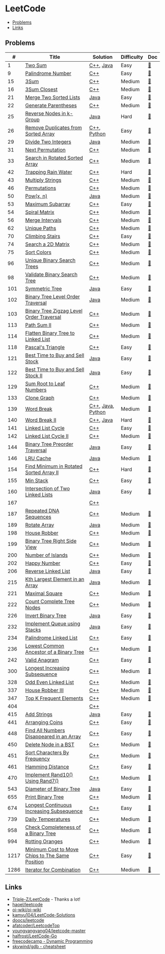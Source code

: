 # LeetCode

- [Problems](#problems)
- [Links](#links)

## Problems

| #   | Title | Solution | Difficulty | Doc |
| --- | ----- | -------- | ---------- | --- |
| 1 | [Two Sum](https://leetcode.com/problems/two-sum/) | [C++](code/cpp/1.cpp), [Java](code/java/1.java) | Easy | [📃](docs/1.%20Two%20Sum.md) |
| 9 | [Palindrome Number](https://leetcode.com/problems/palindrome-number/) | [C++](code/cpp/9.cpp) | Easy | [📃](docs/9.%20Palindrome%20Number.md) |
| 15 | [3Sum](https://leetcode.com/problems/3sum/) | [C++](code/cpp/15.cpp) | Medium | [📃](docs/15.%203Sum.md) |
| 16 | [3Sum Closest](https://leetcode.com/problems/3sum-closest/) | [C++](code/cpp/16.cpp) | Medium | [📃](docs/16.%203Sum%20Closest.md) |
| 21 | [Merge Two Sorted Lists](https://leetcode.com/problems/merge-two-sorted-lists/) | [Java](code/java/21.java) | Easy | [📃](docs/21.%20Merge%20Two%20Sorted%20Lists.md) |
| 22 | [Generate Parentheses](https://leetcode.com/problems/generate-parentheses/) | [C++](code/cpp/22.cpp) | Medium | [📃](docs/22.%20Generate%20Parentheses.md) |
| 25 | [Reverse Nodes in k-Group](https://leetcode.com/problems/reverse-nodes-in-k-group/) | [Java](code/java/25.java) | Hard | [📃](docs/25.%20Reverse%20Nodes%20in%20k-Group.md) |
| 26 | [Remove Duplicates from Sorted Array](https://leetcode.com/problems/remove-duplicates-from-sorted-array/) | [C++](code/cpp/26.cpp), [Python](code/py3/26.py) | Easy | [📃](docs/26.%20Remove%20Duplicates%20from%20Sorted%20Array.md) |
| 29 | [Divide Two Integers](https://leetcode.com/problems/divide-two-integers/) | [Java](code/java/29.java) | Medium | [📃](docs/29.%20Divide%20Two%20Integers.md) |
| 31 | [Next Permutation](https://leetcode.com/problems/next-permutation/) | [C++](code/cpp/31.cpp) | Medium | [📃](docs/31.%20Next%20Permutation.md) |
| 33 | [Search in Rotated Sorted Array](https://leetcode.com/problems/search-in-rotated-sorted-array/) | [C++](code/cpp/33.cpp) | Medium | [📃](docs/33.%20Search%20in%20Rotated%20Sorted%20Array.md) |
| 42 | [Trapping Rain Water](https://leetcode.com/problems/trapping-rain-water/) | [C++](code/cpp/42.cpp) | Hard | [📃](docs/42.%20Trapping%20Rain%20Water.md) |
| 43 | [Multiply Strings](https://leetcode.com/problems/multiply-strings/) | [C++](code/cpp/43.cpp) | Medium | [📃](docs/43.%20Multiply%20Strings.md) |
| 46 | [Permutations](https://leetcode.com/problems/permutations/) | [C++](code/cpp/46.cpp) | Medium | [📃](docs/46.%20Permutations.md) |
| 50 | [Pow(x, n)](https://leetcode.com/problems/powx-n/) | [Java](code/java/50.java) | Medium | [📃](docs/50.%20Pow%28x%2C%20n%29.md) |
| 53 | [Maximum Subarray](https://leetcode.com/problems/maximum-subarray/) | [C++](code/cpp/53.cpp) | Easy | [📃](docs/53.%20Maximum%20Subarray.md) |
| 54 | [Spiral Matrix](https://leetcode.com/problems/spiral-matrix/) | [C++](code/cpp/54.cpp) | Medium | [📃](docs/54.%20Spiral%20Matrix.md) |
| 56 | [Merge Intervals](https://leetcode.com/problems/merge-intervals/) | [C++](code/cpp/56.cpp) | Medium | [📃](docs/56.%20Merge%20Intervals.md) |
| 62 | [Unique Paths](https://leetcode.com/problems/unique-paths/) | [C++](code/cpp/62.cpp) | Medium | [📃](docs/62.%20Unique%20Paths.md) |
| 70 | [Climbing Stairs](https://leetcode.com/problems/climbing-stairs/) | [C++](code/cpp/70.cpp) | Easy | [📃](docs/70.%20Climbing%20Stairs.md) |
| 74 | [Search a 2D Matrix](https://leetcode.com/problems/search-a-2d-matrix/) | [C++](code/cpp/74.cpp) | Medium | [📃](docs/74.%20Search%20a%202D%20Matrix.md) |
| 75 | [Sort Colors](https://leetcode.com/problems/sort-colors/) | [C++](code/cpp/75.cpp) | Medium | [📃](docs/75.%20Sort%20Colors.md) |
| 96 | [Unique Binary Search Trees](https://leetcode.com/problems/unique-binary-search-trees/) | [C++](code/cpp/96.cpp) | Medium | [📃](docs/96.%20Unique%20Binary%20Search%20Trees.md) |
| 98 | [Validate Binary Search Tree](https://leetcode.com/problems/validate-binary-search-tree/) | [C++](code/cpp/98.cpp) | Medium | [📃](docs/98.%20Validate%20Binary%20Search%20Tree.md) |
| 101 | [Symmetric Tree](https://leetcode.com/problems/symmetric-tree/) | [Java](code/java/101.java) | Easy | [📃](docs/101.%20Symmetric%20Tree.md) |
| 102 | [Binary Tree Level Order Traversal](https://leetcode.com/problems/binary-tree-level-order-traversal/) | [Java](code/java/102.java) | Medium | [📃](docs/102.%20Binary%20Tree%20Level%20Order%20Traversal.md) |
| 103 | [Binary Tree Zigzag Level Order Traversal](https://leetcode.com/problems/binary-tree-zigzag-level-order-traversal/) | [C++](code/cpp/103.cpp) | Medium | [📃](docs/103.%20Binary%20Tree%20Zigzag%20Level%20Order%20Traversal.md) |
| 113 | [Path Sum II](https://leetcode.com/problems/path-sum-ii/) | [C++](code/cpp/113.cpp) | Medium | [📃](docs/113.%20Path%20Sum%20II.md) |
| 114 | [Flatten Binary Tree to Linked List](https://leetcode.com/problems/flatten-binary-tree-to-linked-list/) | [C++](code/cpp/114.cpp) | Medium | [📃](docs/114.%20Flatten%20Binary%20Tree%20to%20Linked%20List.md) |
| 118 | [Pascal's Triangle](https://leetcode.com/problems/pascals-triangle/) | [C++](code/cpp/118.cpp) | Easy | [📃](docs/118.%20Pascal%27s%20Triangle.md) |
| 121 | [Best Time to Buy and Sell Stock](https://leetcode.com/problems/best-time-to-buy-and-sell-stock/) | [Java](code/java/121.java) | Easy | [📃](docs/121.%20Best%20Time%20to%20Buy%20and%20Sell%20Stock.md) |
| 122 | [Best Time to Buy and Sell Stock II](https://leetcode.com/problems/best-time-to-buy-and-sell-stock-ii/) | [Java](code/java/122.java) | Easy | [📃](docs/122.%20Best%20Time%20to%20Buy%20and%20Sell%20Stock%20II.md) |
| 129 | [Sum Root to Leaf Numbers](https://leetcode.com/problems/sum-root-to-leaf-numbers/) | [C++](code/cpp/129.cpp) | Medium | [📃](docs/129.%20Sum%20Root%20to%20Leaf%20Numbers.md) |
| 133 | [Clone Graph](https://leetcode.com/problems/clone-graph/) | [C++](code/cpp/133.cpp) | Medium | [📃](docs/133.%20Clone%20Graph.md) |
| 139 | [Word Break](https://leetcode.com/problems/word-break/) | [C++](code/cpp/139.cpp), [Java](code/java/139.java), [Python](code/py3/139.py) | Medium | [📃](docs/139.%20Word%20Break.md) |
| 140 | [Word Break II](https://leetcode.com/problems/word-break-ii/) | [C++](code/cpp/140.cpp), [Java](code/java/140.java) | Hard | [📃](docs/140.%20Word%20Break%20II.md) |
| 141 | [Linked List Cycle](https://leetcode.com/problems/linked-list-cycle/) | [C++](code/cpp/141.cpp) | Easy | [📃](docs/141.%20Linked%20List%20Cycle.md) |
| 142 | [Linked List Cycle II](https://leetcode.com/problems/linked-list-cycle-ii/) | [C++](code/cpp/142.cpp) | Medium | [📃](docs/142.%20Linked%20List%20Cycle%20II.md) |
| 144 | [Binary Tree Preorder Traversal](https://leetcode.com/problems/binary-tree-preorder-traversal/) | [Java](code/java/144.java) | Easy | [📃](docs/144.%20Binary%20Tree%20Preorder%20Traversal.md) |
| 146 | [LRU Cache](https://leetcode.com/problems/lru-cache/) | [Java](code/java/146.java) | Medium | [📃](docs/146.%20LRU%20Cache.md) |
| 154 | [Find Minimum in Rotated Sorted Array II](https://leetcode.com/problems/find-minimum-in-rotated-sorted-array-ii/) | [C++](code/cpp/154.cpp) | Hard | [📃](docs/154.%20Find%20Minimum%20in%20Rotated%20Sorted%20Array%20II.md) |
| 155 | [Min Stack](https://leetcode.com/problems/min-stack/) | [C++](code/cpp/155.cpp) | Easy | [📃](docs/155.%20Min%20Stack.md) |
| 160 | [Intersection of Two Linked Lists](https://leetcode.com/problems/intersection-of-two-linked-lists/) | [Java](code/java/160.java) | Easy | [📃](docs/160.%20Intersection%20of%20Two%20Linked%20Lists.md) |
| 167 |  | [C++](code/cpp/167.cpp) |  |  |
| 187 | [Repeated DNA Sequences](https://leetcode.com/problems/repeated-dna-sequences/) | [C++](code/cpp/187.cpp) | Medium | [📃](docs/187.%20Repeated%20DNA%20Sequences.md) |
| 189 | [Rotate Array](https://leetcode.com/problems/rotate-array/) | [Java](code/java/189.java) | Medium | [📃](docs/189.%20Rotate%20Array.md) |
| 198 | [House Robber](https://leetcode.com/problems/house-robber/) | [C++](code/cpp/198.cpp) | Medium | [📃](docs/198.%20House%20Robber.md) |
| 199 | [Binary Tree Right Side View](https://leetcode.com/problems/binary-tree-right-side-view/) | [C++](code/cpp/199.cpp) | Medium | [📃](docs/199.%20Binary%20Tree%20Right%20Side%20View.md) |
| 200 | [Number of Islands](https://leetcode.com/problems/number-of-islands/) | [C++](code/cpp/200.cpp) | Medium | [📃](docs/200.%20Number%20of%20Islands.md) |
| 202 | [Happy Number](https://leetcode.com/problems/happy-number/) | [C++](code/cpp/202.cpp) | Easy | [📃](docs/202.%20Happy%20Number.md) |
| 206 | [Reverse Linked List](https://leetcode.com/problems/reverse-linked-list/) | [Java](code/java/206.java) | Easy | [📃](docs/206.%20Reverse%20Linked%20List.md) |
| 215 | [Kth Largest Element in an Array](https://leetcode.com/problems/kth-largest-element-in-an-array/) | [Java](code/java/215.java) | Medium | [📃](docs/215.%20Kth%20Largest%20Element%20in%20an%20Array.md) |
| 221 | [Maximal Square](https://leetcode.com/problems/maximal-square/) | [C++](code/cpp/221.cpp) | Medium | [📃](docs/221.%20Maximal%20Square.md) |
| 222 | [Count Complete Tree Nodes](https://leetcode.com/problems/count-complete-tree-nodes/) | [C++](code/cpp/222.cpp) | Medium | [📃](docs/222.%20Count%20Complete%20Tree%20Nodes.md) |
| 226 | [Invert Binary Tree](https://leetcode.com/problems/invert-binary-tree/) | [Java](code/java/226.java) | Easy | [📃](docs/226.%20Invert%20Binary%20Tree.md) |
| 232 | [Implement Queue using Stacks](https://leetcode.com/problems/implement-queue-using-stacks/) | [Java](code/java/232.java) | Easy | [📃](docs/232.%20Implement%20Queue%20using%20Stacks.md) |
| 234 | [Palindrome Linked List](https://leetcode.com/problems/palindrome-linked-list/) | [C++](code/cpp/234.cpp) | Easy | [📃](docs/234.%20Palindrome%20Linked%20List.md) |
| 236 | [Lowest Common Ancestor of a Binary Tree](https://leetcode.com/problems/lowest-common-ancestor-of-a-binary-tree/) | [C++](code/cpp/236.cpp) | Medium | [📃](docs/236.%20Lowest%20Common%20Ancestor%20of%20a%20Binary%20Tree.md) |
| 242 | [Valid Anagram](https://leetcode.com/problems/valid-anagram/) | [C++](code/cpp/242.cpp) | Easy | [📃](docs/242.%20Valid%20Anagram.md) |
| 300 | [Longest Increasing Subsequence](https://leetcode.com/problems/longest-increasing-subsequence/) | [C++](code/cpp/300.cpp) | Medium | [📃](docs/300.%20Longest%20Increasing%20Subsequence.md) |
| 328 | [Odd Even Linked List](https://leetcode.com/problems/odd-even-linked-list/) | [C++](code/cpp/328.cpp) | Medium | [📃](docs/328.%20Odd%20Even%20Linked%20List.md) |
| 337 | [House Robber III](https://leetcode.com/problems/house-robber-iii/) | [C++](code/cpp/337.cpp) | Medium | [📃](docs/337.%20House%20Robber%20III.md) |
| 347 | [Top K Frequent Elements](https://leetcode.com/problems/top-k-frequent-elements/) | [C++](code/cpp/347.cpp) | Medium | [📃](docs/347.%20Top%20K%20Frequent%20Elements.md) |
| 404 |  | [C++](code/cpp/404.cpp) |  |  |
| 415 | [Add Strings](https://leetcode.com/problems/add-strings/) | [Java](code/java/415.java) | Easy | [📃](docs/415.%20Add%20Strings.md) |
| 441 | [Arranging Coins](https://leetcode.com/problems/arranging-coins/) | [C++](code/cpp/441.cpp) | Easy | [📃](docs/441.%20Arranging%20Coins.md) |
| 448 | [Find All Numbers Disappeared in an Array](https://leetcode.com/problems/find-all-numbers-disappeared-in-an-array/) | [C++](code/cpp/448.cpp) | Easy | [📃](docs/448.%20Find%20All%20Numbers%20Disappeared%20in%20an%20Array.md) |
| 450 | [Delete Node in a BST](https://leetcode.com/problems/delete-node-in-a-bst/) | [C++](code/cpp/450.cpp) | Medium | [📃](docs/450.%20Delete%20Node%20in%20a%20BST.md) |
| 451 | [Sort Characters By Frequency](https://leetcode.com/problems/sort-characters-by-frequency/) | [C++](code/cpp/451.cpp) | Medium | [📃](docs/451.%20Sort%20Characters%20By%20Frequency.md) |
| 461 | [Hamming Distance](https://leetcode.com/problems/hamming-distance/) | [C++](code/cpp/461.cpp) | Easy | [📃](docs/461.%20Hamming%20Distance.md) |
| 470 | [Implement Rand10() Using Rand7()](https://leetcode.com/problems/implement-rand10-using-rand7/) | [C++](code/cpp/470.cpp) | Medium | [📃](docs/470.%20Implement%20Rand10%28%29%20Using%20Rand7%28%29.md) |
| 543 | [Diameter of Binary Tree](https://leetcode.com/problems/diameter-of-binary-tree/) | [Java](code/java/543.java) | Easy | [📃](docs/543.%20Diameter%20of%20Binary%20Tree.md) |
| 655 | [Print Binary Tree](https://leetcode.com/problems/print-binary-tree/) | [C++](code/cpp/655.cpp) | Medium | [📃](docs/655.%20Print%20Binary%20Tree.md) |
| 674 | [Longest Continuous Increasing Subsequence](https://leetcode.com/problems/longest-continuous-increasing-subsequence/) | [C++](code/cpp/674.cpp) | Easy | [📃](docs/674.%20Longest%20Continuous%20Increasing%20Subsequence.md) |
| 739 | [Daily Temperatures](https://leetcode.com/problems/daily-temperatures/) | [C++](code/cpp/739.cpp) | Medium | [📃](docs/739.%20Daily%20Temperatures.md) |
| 958 | [Check Completeness of a Binary Tree](https://leetcode.com/problems/check-completeness-of-a-binary-tree/) | [C++](code/cpp/958.cpp) | Medium | [📃](docs/958.%20Check%20Completeness%20of%20a%20Binary%20Tree.md) |
| 994 | [Rotting Oranges](https://leetcode.com/problems/rotting-oranges/) | [C++](code/cpp/994.cpp) | Medium | [📃](docs/994.%20Rotting%20Oranges.md) |
| 1217 | [Minimum Cost to Move Chips to The Same Position](https://leetcode.com/problems/minimum-cost-to-move-chips-to-the-same-position/) | [C++](code/cpp/1217.cpp) | Easy | [📃](docs/1217.%20Minimum%20Cost%20to%20Move%20Chips%20to%20The%20Same%20Position.md) |
| 1286 | [Iterator for Combination](https://leetcode.com/problems/iterator-for-combination/) | [C++](code/cpp/1286.cpp) | Medium | [📃](docs/1286.%20Iterator%20for%20Combination.md) |

## Links

- [Triple-Z/LeetCode](https://github.com/Triple-Z/LeetCode) - Thanks a lot!
- [haoel/leetcode](https://github.com/haoel/leetcode)
- [oi-wiki/oi-wiki](https://oi-wiki.org/graph/)
- [kamyu104/LeetCode-Solutions](https://github.com/kamyu104/LeetCode-Solutions)
- [doocs/leetcode](https://github.com/doocs/leetcode)
- [afatcoder/LeetcodeTop](https://github.com/afatcoder/LeetcodeTop)
- [youngyangyang04/leetcode-master](https://github.com/youngyangyang04/leetcode-master)
- [halfrost/LeetCode-Go](https://github.com/halfrost/LeetCode-Go)
- [freecodecamp - Dynamic Programming](https://www.youtube.com/watch?v=oBt53YbR9Kk&t=2259s)
- [skywind/gdb - cheatsheet](https://github.com/skywind3000/awesome-cheatsheets/blob/master/tools/gdb.txt)
